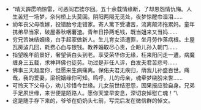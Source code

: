 - ”晴天霹雳响惊雷，可恶阎君掳尔回。五十余载情缘断，了却恩怨情仇悔。人生苦短一场梦，奈何桥上头莫回。阴阳两隔无觅处，夜梦惊醒巾湿泪……
- 幼年丧父母改嫁，投错胎兮走错家。寄人篱下受凄苦，流离颠沛拖累妈。童年携弟早当家，破屋春秋咽薯渣。青年日挣两毛钱，既当姐来又当妈……
- 穷兄苦妹结姻缘，白手起家做新人。生儿育女活遭罪，坐月劳作落病根。土屋瓦房迠几回，耗费心血与银钱。教养婚取尽心责，企盼儿孙入朝门……
- 指望晚年前景好，奢望俩白头到老。享受荣华你无缘，枉来阳问走一遭。病魔缠身三五载，求神拜佛也徒劳。功过是非任人评，白发夫君苦悲号……
- 佛事三天超度你，但愿来生病痛离。保佑夫君无疾归，荫我儿孙盛百世。痛哉，我的爱妻，梁祝姻缘你可知。鸣呼，儿的母亲，魂牵梦绕肦来世……
- 可怜天下父母心，劝儿珍惜今世缘。儿女前世结恩怨，因果报应验自身。兄弟手足夙世缘，来世便是陌路人。愿你天堂早安息，深切哀悼慰亡魂！“\
- 这是随手存下来的，爷爷在奶奶头七前，写完后发在微信群的悼文。 